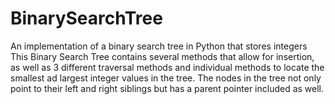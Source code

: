 # BinarySearchTree
An implementation of a binary search tree in Python that stores integers
This Binary Search Tree contains several methods that allow for insertion, as well as 3 different traversal methods and individual methods to locate the smallest
ad largest integer values in the tree. The nodes in the tree not only point to their left and right siblings but has a parent pointer included as well. 
